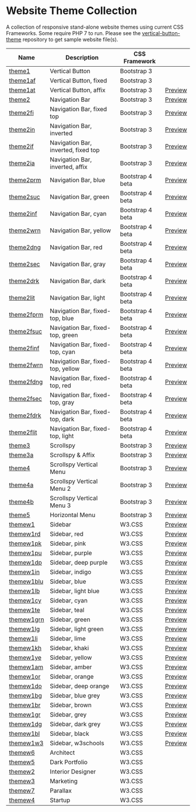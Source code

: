 # Website Theme Collection
A collection of responsive stand-alone website themes using current CSS Frameworks.  Some require PHP 7 to run.  Please see the [vertical-button-theme](https://github.com/emrickj/vertical-button-theme) repository to get sample website file(s).

| Name | Description | CSS Framework | |
| --- | --- | --- | --- |
| [theme1](theme1.php) | Vertical Button | Bootstrap 3 | |
| [theme1af](theme1af.php) | Vertical Button, fixed | Bootstrap 3 | |
| [theme1at](theme1at.php) | Vertical Button, affix | Bootstrap 3 | <a href="https://www.gem-editor.com/gwc/theme1at.php?u=500" target="_blank">Preview</a> |
| [theme2](theme2.php) | Navigation Bar | Bootstrap 3 | <a href="https://www.gem-editor.com/gwc/theme2.php?u=500" target="_blank">Preview</a> |
| [theme2fi](theme2fi.php) | Navigation Bar, fixed top | Bootstrap 3 | <a href="https://www.gem-editor.com/gwc/theme2fi.php?u=500" target="_blank">Preview</a> |
| [theme2in](theme2in.php) | Navigation Bar, inverted | Bootstrap 3 | <a href="https://www.gem-editor.com/gwc/theme2in.php?u=500" target="_blank">Preview</a> |
| [theme2if](theme2if.php) | Navigation Bar, inverted, fixed top | Bootstrap 3 | <a href="https://www.gem-editor.com/gwc/theme2if.php?u=500" target="_blank">Preview</a> |
| [theme2ia](theme2ia.php) | Navigation Bar, inverted, affix | Bootstrap 3 | <a href="https://www.gem-editor.com/gwc/theme2ia.php?u=500" target="_blank">Preview</a> |
| [theme2prm](theme2prm.php) | Navigation Bar, blue | Bootstrap 4 beta | <a href="https://www.gem-editor.com/gwc/theme2prm.php?u=500" target="_blank">Preview</a> |
| [theme2suc](theme2suc.php) | Navigation Bar, green | Bootstrap 4 beta | <a href="https://www.gem-editor.com/gwc/theme2suc.php?u=500" target="_blank">Preview</a> |
| [theme2inf](theme2inf.php) | Navigation Bar, cyan | Bootstrap 4 beta | <a href="https://www.gem-editor.com/gwc/theme2inf.php?u=500" target="_blank">Preview</a> |
| [theme2wrn](theme2wrn.php) | Navigation Bar, yellow | Bootstrap 4 beta | <a href="https://www.gem-editor.com/gwc/theme2wrn.php?u=500" target="_blank">Preview</a> |
| [theme2dng](theme2dng.php) | Navigation Bar, red | Bootstrap 4 beta | <a href="https://www.gem-editor.com/gwc/theme2dng.php?u=500" target="_blank">Preview</a> |
| [theme2sec](theme2sec.php) | Navigation Bar, gray | Bootstrap 4 beta | <a href="https://www.gem-editor.com/gwc/theme2sec.php?u=500" target="_blank">Preview</a> |
| [theme2drk](theme2drk.php) | Navigation Bar, dark | Bootstrap 4 beta | <a href="https://www.gem-editor.com/gwc/theme2drk.php?u=500" target="_blank">Preview</a> |
| [theme2lit](theme2lit.php) | Navigation Bar, light | Bootstrap 4 beta | <a href="https://www.gem-editor.com/gwc/theme2lit.php?u=500" target="_blank">Preview</a> |
| [theme2fprm](theme2fprm.php) | Navigation Bar, fixed-top, blue | Bootstrap 4 beta | <a href="https://www.gem-editor.com/gwc/theme2fprm.php?u=500" target="_blank">Preview</a> |
| [theme2fsuc](theme2fsuc.php) | Navigation Bar, fixed-top, green | Bootstrap 4 beta | <a href="https://www.gem-editor.com/gwc/theme2fsuc.php?u=500" target="_blank">Preview</a> |
| [theme2finf](theme2finf.php) | Navigation Bar, fixed-top, cyan | Bootstrap 4 beta | <a href="https://www.gem-editor.com/gwc/theme2finf.php?u=500" target="_blank">Preview</a> |
| [theme2fwrn](theme2fwrn.php) | Navigation Bar, fixed-top, yellow | Bootstrap 4 beta | <a href="https://www.gem-editor.com/gwc/theme2fwrn.php?u=500" target="_blank">Preview</a> |
| [theme2fdng](theme2fdng.php) | Navigation Bar, fixed-top, red | Bootstrap 4 beta | <a href="https://www.gem-editor.com/gwc/theme2fdng.php?u=500" target="_blank">Preview</a> |
| [theme2fsec](theme2fsec.php) | Navigation Bar, fixed-top, gray | Bootstrap 4 beta | <a href="https://www.gem-editor.com/gwc/theme2fsec.php?u=500" target="_blank">Preview</a> |
| [theme2fdrk](theme2fdrk.php) | Navigation Bar, fixed-top, dark | Bootstrap 4 beta | <a href="https://www.gem-editor.com/gwc/theme2fdrk.php?u=500" target="_blank">Preview</a> |
| [theme2flit](theme2flit.php) | Navigation Bar, fixed-top, light | Bootstrap 4 beta | <a href="https://www.gem-editor.com/gwc/theme2flit.php?u=500" target="_blank">Preview</a> |
| [theme3](theme3.php) | Scrollspy | Bootstrap 3 | <a href="https://www.gem-editor.com/gwc/theme3.php?u=501" target="_blank">Preview</a> |
| [theme3a](theme3a.php) | Scrollspy & Affix | Bootstrap 3 | <a href="https://www.gem-editor.com/gwc/theme3a.php?u=501" target="_blank">Preview</a> |
| [theme4](theme4.php) | Scrollspy Vertical Menu | Bootstrap 3 | <a href="https://www.gem-editor.com/gwc/theme4.php?u=501" target="_blank">Preview</a> |
| [theme4a](theme4a.php) | Scrollspy Vertical Menu 2 | Bootstrap 3 | <a href="https://www.gem-editor.com/gwc/theme4a.php?u=501" target="_blank">Preview</a> |
| [theme4b](theme4b.php) | Scrollspy Vertical Menu 3 | Bootstrap 3 | <a href="https://www.gem-editor.com/gwc/theme4b.php?u=501" target="_blank">Preview</a> |
| [theme5](theme5.php) | Horizontal Menu | Bootstrap 3 | <a href="https://www.gem-editor.com/gwc/theme5.php?u=500" target="_blank">Preview</a> |
| [themew1](themew1.php) | Sidebar | W3.CSS | [Preview](https://www.gem-editor.com/gwc/themew1.php?u=501) |
| [themew1rd](themew1rd.php) | Sidebar, red | W3.CSS | [Preview](https://www.gem-editor.com/gwc/themew1rd.php?u=501) |
| [themew1pk](themew1pk.php) | Sidebar, pink | W3.CSS | [Preview](https://www.gem-editor.com/gwc/themew1pk.php?u=501) |
| [themew1pu](themew1pu.php) | Sidebar, purple | W3.CSS | [Preview](https://www.gem-editor.com/gwc/themew1pu.php?u=501) |
| [themew1dp](themew1dp.php) | Sidebar, deep purple | W3.CSS | [Preview](https://www.gem-editor.com/gwc/themew1dp.php?u=501) |
| [themew1in](themew1in.php) | Sidebar, indigo | W3.CSS | [Preview](https://www.gem-editor.com/gwc/themew1in.php?u=501) |
| [themew1blu](themew1blu.php) | Sidebar, blue | W3.CSS | [Preview](https://www.gem-editor.com/gwc/themew1blu.php?u=501) |
| [themew1lb](themew1lb.php) | Sidebar, light blue | W3.CSS | [Preview](https://www.gem-editor.com/gwc/themew1lb.php?u=501) |
| [themew1cy](themew1cy.php) | Sidebar, cyan | W3.CSS | [Preview](https://www.gem-editor.com/gwc/themew1cy.php?u=501) |
| [themew1te](themew1te.php) | Sidebar, teal | W3.CSS | [Preview](https://www.gem-editor.com/gwc/themew1te.php?u=501) |
| [themew1grn](themew1grn.php) | Sidebar, green | W3.CSS | [Preview](https://www.gem-editor.com/gwc/themew1grn.php?u=501) |
| [themew1lg](themew1lg.php) | Sidebar, light green | W3.CSS | [Preview](https://www.gem-editor.com/gwc/themew1lg.php?u=501) |
| [themew1li](themew1li.php) | Sidebar, lime | W3.CSS | [Preview](https://www.gem-editor.com/gwc/themew1li.php?u=501) |
| [themew1kh](themew1kh.php) | Sidebar, khaki | W3.CSS | [Preview](https://www.gem-editor.com/gwc/themew1kh.php?u=501) |
| [themew1ye](themew1ye.php) | Sidebar, yellow | W3.CSS | [Preview](https://www.gem-editor.com/gwc/themew1ye.php?u=501) |
| [themew1am](themew1am.php) | Sidebar, amber | W3.CSS | [Preview](https://www.gem-editor.com/gwc/themew1am.php?u=501) |
| [themew1or](themew1or.php) | Sidebar, orange | W3.CSS | [Preview](https://www.gem-editor.com/gwc/themew1or.php?u=501) |
| [themew1do](themew1do.php) | Sidebar, deep orange | W3.CSS | [Preview](https://www.gem-editor.com/gwc/themew1do.php?u=501) |
| [themew1bg](themew1bg.php) | Sidebar, blue grey | W3.CSS | [Preview](https://www.gem-editor.com/gwc/themew1bg.php?u=501) |
| [themew1br](themew1br.php) | Sidebar, brown | W3.CSS | [Preview](https://www.gem-editor.com/gwc/themew1br.php?u=501) |
| [themew1gr](themew1gr.php) | Sidebar, grey | W3.CSS | [Preview](https://www.gem-editor.com/gwc/themew1gr.php?u=501) |
| [themew1dg](themew1dg.php) | Sidebar, dark grey | W3.CSS | [Preview](https://www.gem-editor.com/gwc/themew1dg.php?u=501) |
| [themew1bl](themew1bl.php) | Sidebar, black | W3.CSS | [Preview](https://www.gem-editor.com/gwc/themew1bl.php?u=501) |
| [themew1w3](themew1w3.php) | Sidebar, w3schools | W3.CSS | [Preview](https://www.gem-editor.com/gwc/themew1w3.php?u=501) |
| [themew6](themew6.php) | Architect | W3.CSS |
| [themew5](themew5.php) | Dark Portfolio | W3.CSS |
| [themew2](themew2.php) | Interior Designer | W3.CSS |
| [themew3](themew3.php) | Marketing | W3.CSS |
| [themew7](themew7.php) | Parallax | W3.CSS |
| [themew4](themew4.php) | Startup | W3.CSS |
